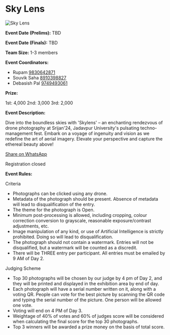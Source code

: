 # Sky Lens

![Sky Lens](https://srijanju.in/images/events/skylens.jpeg)

**Event Date (Prelims):** TBD

**Event Date (Finals):** TBD

**Team Size:** 1-3 members

**Event Coordinators:**

- Rupam [9830642871](tel:9830642871)
- Souvik Saha [8910398827](tel:8910398827)
- Debasish Pal [9749493061](tel:9749493061)

**Prize:**

1st: 4,000
2nd: 3,000
3rd: 2,000

**Event Description:**

Dive into the boundless skies with 'Skylens' – an enchanting rendezvous of drone photography at Srijan'24, Jadavpur University's pulsating techno-management fest. Embark on a voyage of ingenuity and vision as we redefine the art of aerial imagery. Elevate your perspective and capture the ethereal beauty above!

[Share on WhatsApp](https://wa.me/?text=Check%20out%20this%20event%3A%20Sky%20Lens%0A%0A%20Dive%20into%20the%20boundless%20skies%20with%20%27Skylens%27%20%E2%80%93%20an%20enchanting%20rendezvous%20of%20drone%20photography%20at%20Srijan%2724%2C%20Jadavpur%20University%27s%20pulsating%20techno-management%20fest.%20Embark%20on%20a%20voyage%20of%20ingenuity%20and%20vision%20as%20we%20redefine%20the%20art%20of%20aerial%20imagery.%20Elevate%20your%20perspective%20and%20capture%20the%20ethereal%20beauty%20above!%0A%0AHead%20over%20to%3A%20https%3A%2F%2Fsrijanju.in%2Fevents%2Fsky-lens%20for%20exploring%20it!)

Registration closed

**Event Rules:**

Criteria

- Photographs can be clicked using any drone.
- Metadata of the photograph should be present. Absence of metadata will lead to disqualification of the entry.
- The theme for the photograph is Open.
- Minimum post-processing is allowed, including cropping, colour correction conversion to grayscale, reasonable exposure/contrast adjustments, etc.
- Image manipulation of any kind, or use of Artificial Intelligence is strictly prohibited. Doing so will lead to disqualification.
- The photograph should not contain a watermark. Entries will not be disqualified, but a watermark will be counted as a discredit.
- There will be THREE entry per participant. All entries must be emailed by 9 AM of Day 2.

Judging Scheme

- Top 30 photographs will be chosen by our judge by 4 pm of Day 2, and they will be printed and displayed in the exhibition area by end of day.
- Each photograph will have a serial number written on it, along with a voting QR. People can vote for the best picture by scanning the QR code and typing the serial number of the picture. One person will be allowed one vote.
- Voting will end on 4 PM of Day 3.
- Weightage of 40% of votes and 60% of judges score will be considered when calculating the final score for the top 30 photographs.
- Top 3 winners will be awarded a prize money on the basis of total score.